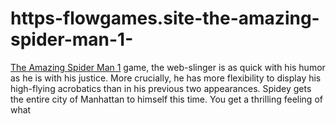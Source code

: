 # https-flowgames.site-the-amazing-spider-man-1-
[The Amazing Spider Man 1](https://flowgames.site/the-amazing-spider-man-1/) game, the web-slinger is as quick with his humor as he is with his justice. More crucially, he has more flexibility to display his high-flying acrobatics than in his previous two appearances. Spidey gets the entire city of Manhattan to himself this time. You get a thrilling feeling of what
